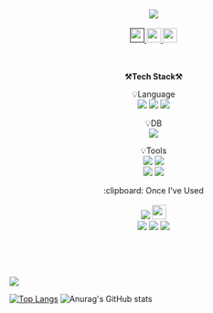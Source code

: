 <div align='center'>
<img src="https://capsule-render.vercel.app/api?type=rounded&color=0:ffdf66,100:ffdf66&height=300&section=header&text=welcome%20to%20Hyun%20woo's%20Git%20Hub!&fontSize=50&fontColor=6666ff">
</div>
 
 <br>
 
<div align='center'>
  <a href="">
  <img height="25" src="https://img.shields.io/badge/Notion-000000?style=for-the-badge&logo=Notion&logoColor=white">
  </a>
  <a href="https://velog.io/@yoon_bly">
  <img height="25" src="https://img.shields.io/badge/Velog-20C997?style=for-the-badge&logo=Velog&logoColor=white">
  </a>
  <a href="mailto:yhw0104@naver.com">
   <img height="25" src="https://img.shields.io/badge/Mail-EA4335?style=for-the-badge&logo=Gmail&logoColor=white">
  </a>
</div>

<br>
<br>

<p align="center">
    <Strong>⚒️Tech Stack⚒️</Strong><br>
</p>

<p align="center" display="inline-block">
    💡Language <br>
    <img src="https://img.shields.io/badge/JAVA-007396?style=for-the-badge&logo=java&logoColor=white"> 
    <img src="https://img.shields.io/badge/Spring-6DB33F?style=for-the-badge&logo=Spring&logoColor=white">
    <img src="https://img.shields.io/badge/SpringBoot-6DB33F?style=for-the-badge&logo=SpringBoot&logoColor=white">
</p>

<p align="center" display="inline-block">
    💡DB <br>
    <img src="https://img.shields.io/badge/MySQL-4479A1?style=for-the-badge&logo=MySQL&logoColor=white">
</p>

<p align="center" display="inline-block">
    💡Tools <br>
    <img src="https://img.shields.io/badge/IntelliJ-000000?style=for-the-badge&logo=IntelliJ IDEA&logoColor=white"> 
    <img src="https://img.shields.io/badge/VSC-007ACC?style=for-the-badge&logo=visualstudiocode&logoColor=white"> 
    <br>
    <img src="https://img.shields.io/badge/git-F05032?style=for-the-badge&logo=git&logoColor=white">
    <img src="https://img.shields.io/badge/github-181717?style=for-the-badge&logo=github&logoColor=white">
</p>

<p align="center" display="inline-block">
 :clipboard: Once I've Used  <br><br>
   <img src="https://img.shields.io/badge/Thymeleaf-6DB33F?style=for-the-badge&logo=Thymeleaf&logoColor=white">
   <img height="25" src="https://img.shields.io/badge/REST API-75AADB?style=for-the-badge&logo=RStudio&logoColor=white">
   <br>
   <img src="https://img.shields.io/badge/JavaScript-F7DF1E?style=for-the-badge&logo=JavaScript&logoColor=white">
   <img src="https://img.shields.io/badge/HTML5-E34F26?style=for-the-badge&logo=HTML5&logoColor=white"> 
   <img src="https://img.shields.io/badge/CSS-1572B6?style=for-the-badge&logo=CSS3&logoColor=white">
</p>

<br>
<br>
<br>


<a href="https://hits.seeyoufarm.com"><img src="https://hits.seeyoufarm.com/api/count/incr/badge.svg?url=https%3A%2F%2Fgithub.com%2Fgjbae1212%2Fhit-counter&count_bg=%236666FF&title_bg=%23555555&icon=&icon_color=%23FFDF66&title=hits&edge_flat=false"/></a>

[![Top Langs](https://github-readme-stats.vercel.app/api/top-langs/?username=yhw0104&layout=donut)](https://github.com/yhw0104/github-readme-stats)
![Anurag's GitHub stats](https://github-readme-stats.vercel.app/api?username=yhw0104&show_icons=true&theme=tokyonight)
